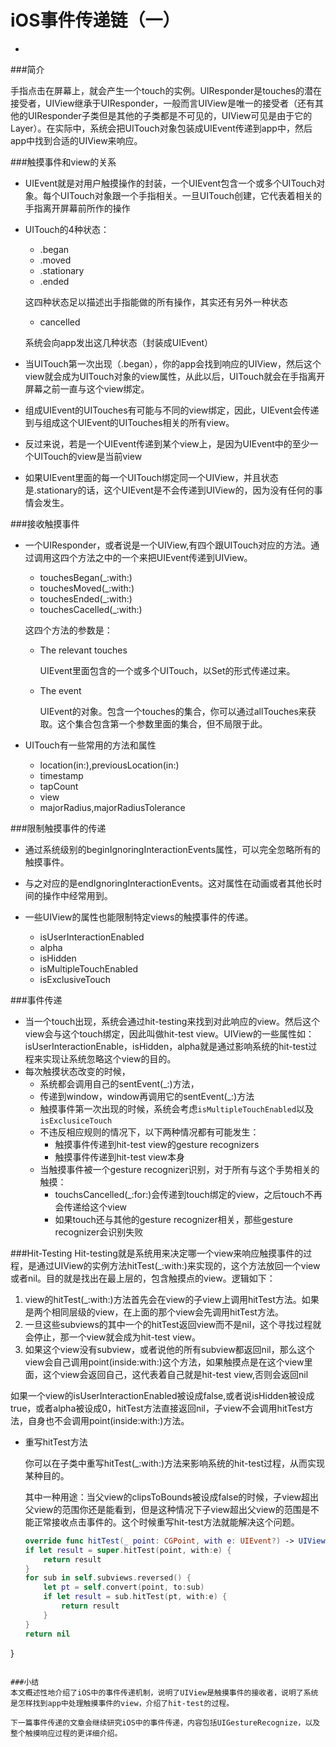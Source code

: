 # iOS事件传递链（一）
-
###简介

手指点击在屏幕上，就会产生一个touch的实例。UIResponder是touches的潜在接受者，UIView继承于UIResponder，一般而言UIView是唯一的接受者（还有其他的UIResponder子类但是其他的子类都是不可见的，UIView可见是由于它的Layer）。在实际中，系统会把UITouch对象包装成UIEvent传递到app中，然后app中找到合适的UIView来响应。

###触摸事件和view的关系
+ UIEvent就是对用户触摸操作的封装，一个UIEvent包含一个或多个UITouch对象。每个UITouch对象跟一个手指相关。一旦UITouch创建，它代表着相关的手指离开屏幕前所作的操作
+ UITouch的4种状态：
	+ .began
	+ .moved
	+ .stationary
	+ .ended

	这四种状态足以描述出手指能做的所有操作，其实还有另外一种状态
	
	+ cancelled

	系统会向app发出这几种状态（封装成UIEvent）
+  	当UITouch第一次出现（.began），你的app会找到响应的UIView，然后这个view就会成为UITouch对象的view属性，从此以后，UITouch就会在手指离开屏幕之前一直与这个view绑定。
+   组成UIEvent的UITouches有可能与不同的view绑定，因此，UIEvent会传递到与组成这个UIEvent的UITouches相关的所有view。
+   反过来说，若是一个UIEvent传递到某个view上，是因为UIEvent中的至少一个UITouch的view是当前view
+   如果UIEvent里面的每一个UITouch绑定同一个UIView，并且状态是.stationary的话，这个UIEvent是不会传递到UIView的，因为没有任何的事情会发生。


###接收触摸事件
+ 一个UIResponder，或者说是一个UIView,有四个跟UITouch对应的方法。通过调用这四个方法之中的一个来把UIEvent传递到UIView。

	+ touchesBegan(_:with:)
	+ touchesMoved(_:with:)
	+ touchesEnded(_:with:)
	+ touchesCacelled(_:with:)

	这四个方法的参数是：
	
	+ The relevant touches

		UIEvent里面包含的一个或多个UITouch，以Set的形式传递过来。
	
	+ The event
	
		UIEvent的对象。包含一个touches的集合，你可以通过allTouches来获取。这个集合包含第一个参数里面的集合，但不局限于此。

+ UITouch有一些常用的方法和属性

	+ location(in:),previousLocation(in:)
	+ timestamp
	+ tapCount
	+ view
	+ majorRadius,majorRadiusTolerance

###限制触摸事件的传递
+ 通过系统级别的beginIgnoringInteractionEvents属性，可以完全忽略所有的触摸事件。

+ 与之对应的是endIgnoringInteractionEvents。这对属性在动画或者其他长时间的操作中经常用到。

+ 一些UIView的属性也能限制特定views的触摸事件的传递。

	+ isUserInteractionEnabled
	+ alpha
	+ isHidden
	+ isMultipleTouchEnabled
	+ isExclusiveTouch

###事件传递
+ 当一个touch出现，系统会通过hit-testing来找到对此响应的view。然后这个view会与这个touch绑定，因此叫做hit-test view。UIView的一些属性如：isUserInteractionEnable，isHidden，alpha就是通过影响系统的hit-test过程来实现让系统忽略这个view的目的。
+ 每次触摸状态改变的时候，
	+ 系统都会调用自己的sentEvent(_:)方法，
	+ 传递到window，window再调用它的sentEvent(_:)方法
	+ 触摸事件第一次出现的时候，系统会考虑```isMultipleTouchEnabled```以及```isExclusiceTouch```
	+ 不违反相应规则的情况下，以下两种情况都有可能发生：
		+ 触摸事件传递到hit-test view的gesture recognizers
		+ 触摸事件传递到hit-test view本身
	+ 当触摸事件被一个gesture recognizer识别，对于所有与这个手势相关的触摸：
		+ touchsCancelled(_:for:)会传递到touch绑定的view，之后touch不再会传递给这个view
		+ 如果touch还与其他的gesture recognizer相关，那些gesture recognizer会识别失败

###Hit-Testing
Hit-testing就是系统用来决定哪一个view来响应触摸事件的过程，是通过UIView的实例方法hitTest(_:with:)来实现的，这个方法放回一个view或者nil。目的就是找出在最上层的，包含触摸点的view。逻辑如下：

1. view的hitTest(_:with:)方法首先会在view的子view上调用hitTest方法。如果是两个相同层级的view，在上面的那个view会先调用hitTest方法。
1. 一旦这些subviews的其中一个的hitTest返回view而不是nil，这个寻找过程就会停止，那一个view就会成为hit-test view。
2. 如果这个view没有subview，或者说他的所有subview都返回nil，那么这个view会自己调用point(inside:with:)这个方法，如果触摸点是在这个view里面，这个view会返回自己，这代表着自己就是hit-test view,否则会返回nil

如果一个view的isUserInteractionEnabled被设成false,或者说isHidden被设成true，或者alpha被设成0，hitTest方法直接返回nil，子view不会调用hitTest方法，自身也不会调用point(inside:with:)方法。

+ 重写hitTest方法

	你可以在子类中重写hitTest(_:with:)方法来影响系统的hit-test过程，从而实现某种目的。
	
	其中一种用途：当父view的clipsToBounds被设成false的时候，子view超出父view的范围你还是能看到，但是这种情况下子view超出父view的范围是不能正常接收点击事件的。这个时候重写hit-test方法就能解决这个问题。
	
	```Swift
	override func hitTest(_ point: CGPoint, with e: UIEvent?) -> UIView? {
    if let result = super.hitTest(point, with:e) {
        return result
    }
    for sub in self.subviews.reversed() {
        let pt = self.convert(point, to:sub)
        if let result = sub.hitTest(pt, with:e) {
            return result
        }
    }
    return nil
}
```

###小结
本文概述性地介绍了iOS中的事件传递机制，说明了UIView是触摸事件的接收者，说明了系统是怎样找到app中处理触摸事件的view，介绍了hit-test的过程。

下一篇事件传递的文章会继续研究iOS中的事件传递，内容包括UIGestureRecognize，以及整个触摸响应过程的更详细介绍。